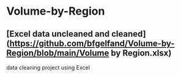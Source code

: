 # Volume-by-Region
## [Excel data uncleaned and cleaned](https://github.com/bfgelfand/Volume-by-Region/blob/main/Volume by Region.xlsx)
data cleaning project using Excel
